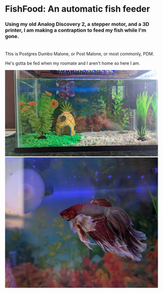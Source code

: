 # FishFood: An automatic fish feeder

### Using my old Analog Discovery 2, a stepper motor, and a 3D printer, I am making a contraption to feed my fish while I'm gone.
#
This is Postgres Dumbo Malone, or Post Malone, or most commonly, PDM.

He's gotta be fed when my roomate and I aren't home so here I am.

![](assets/PDM1.jpg "Look at this lil guy")
![](assets/PDM2.jpg "Hes red and stuff")